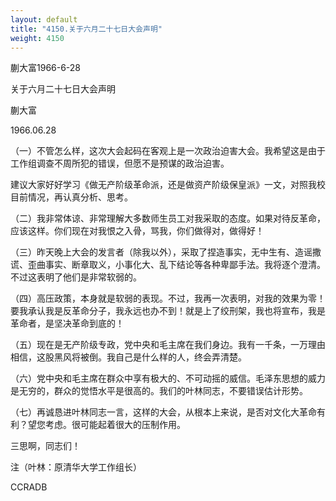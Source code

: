 ```yaml
---
layout: default
title: "4150.关于六月二十七日大会声明"
weight: 4150
---
```


蒯大富1966-6-28

关于六月二十七日大会声明

蒯大富

1966.06.28

（一）不管怎么样，这次大会起码在客观上是一次政治迫害大会。我希望这是由于工作组调查不周所犯的错误，但愿不是预谋的政治迫害。

建议大家好好学习《做无产阶级革命派，还是做资产阶级保皇派》一文，对照我校目前情况，再认真分析、思考。

（二）我非常体谅、非常理解大多数师生员工对我采取的态度。如果对待反革命，应该这样。你们现在对我恨之入骨，骂我，你们做得对，做得好！

（三）昨天晚上大会的发言者（除我以外），采取了捏造事实，无中生有、造谣撒谎、歪曲事实、断章取义，小事化大、乱下结论等各种卑鄙手法。我将逐个澄清。不过这表明了他们是非常软弱的。

（四）高压政策，本身就是软弱的表现。不过，我再一次表明，对我的效果为零！要我承认我是反革命分子，我永远也办不到！就是上了绞刑架，我也将宣布，我是革命者，是坚决革命到底的！

（五）现在是无产阶级专政，党中央和毛主席在我们身边。我有一千条，一万理由相信，这股黑风将被倒。我自己是什么样的人，终会弄清楚。

（六）党中央和毛主席在群众中享有极大的、不可动摇的威信。毛泽东思想的威力是无穷的，群众的觉悟水平是很高的。我们的叶林同志，不要错误估计形势。

（七）再诚恳进叶林同志一言，这样的大会，从根本上来说，是否对文化大革命有利？望您考虑。很可能起着很大的压制作用。

三思啊，同志们！

注（叶林：原清华大学工作组长）

CCRADB

